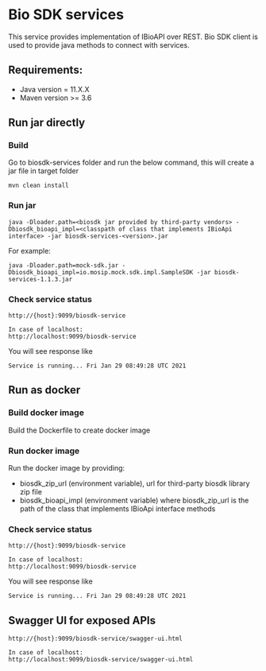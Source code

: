 # Bio SDK services

This service provides implementation of IBioAPI over REST. Bio SDK client is used to provide java methods to connect with services.

## Requirements:
* Java version = 11.X.X
* Maven version >= 3.6

## Run jar directly

### Build

Go to biosdk-services folder and run the below command, this will create a jar file in target folder
```text
mvn clean install
```

### Run jar

```text
java -Dloader.path=<biosdk jar provided by third-party vendors> -Dbiosdk_bioapi_impl=<classpath of class that implements IBioApi interface> -jar biosdk-services-<version>.jar
```

For example:
```text
java -Dloader.path=mock-sdk.jar -Dbiosdk_bioapi_impl=io.mosip.mock.sdk.impl.SampleSDK -jar biosdk-services-1.1.3.jar
```

### Check service status
```text
http://{host}:9099/biosdk-service

In case of localhost:
http://localhost:9099/biosdk-service
```
You will see response like
```text
Service is running... Fri Jan 29 08:49:28 UTC 2021

```

## Run as docker

### Build docker image

Build the Dockerfile to create docker image

### Run docker image

Run the docker image by providing:
* biosdk_zip_url (environment variable), url for third-party biosdk library zip file
* biosdk_bioapi_impl (environment variable) where biosdk_zip_url is the path of the class that implements IBioApi interface methods


### Check service status
```text
http://{host}:9099/biosdk-service

In case of localhost:
http://localhost:9099/biosdk-service
```
You will see response like
```text
Service is running... Fri Jan 29 08:49:28 UTC 2021

```

## Swagger UI for exposed APIs
```text
http://{host}:9099/biosdk-service/swagger-ui.html

In case of localhost:
http://localhost:9099/biosdk-service/swagger-ui.html